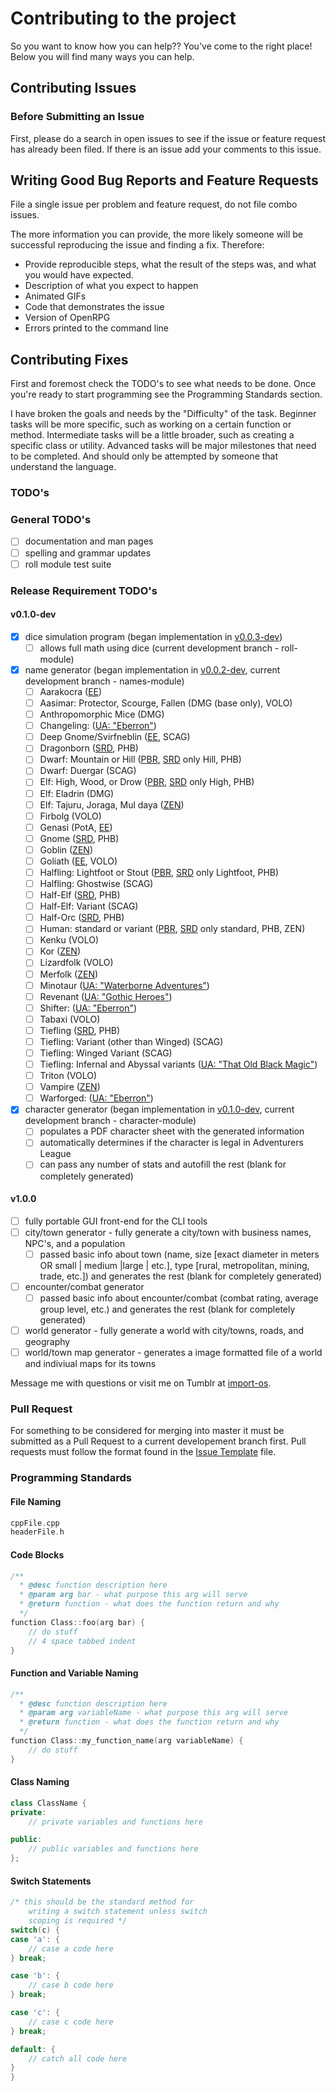 # Contributing to the project

So you want to know how you can help?? You've come to the right place!
Below you will find many ways you can help.

## Contributing Issues

### Before Submitting an Issue
First, please do a search in open issues to see if the issue or feature request has already been filed. If there is an issue add your comments to this issue.

## Writing Good Bug Reports and Feature Requests

File a single issue per problem and feature request, do not file combo issues.

The more information you can provide, the more likely someone will be successful reproducing the issue and finding a fix. Therefore:

* Provide reproducible steps, what the result of the steps was, and what you would have expected.
* Description of what you expect to happen
* Animated GIFs
* Code that demonstrates the issue
* Version of OpenRPG
* Errors printed to the command line

## Contributing Fixes
First and foremost check the TODO's to see what needs to be done.
Once you're ready to start programming see the Programming Standards section.

I have broken the goals and needs by the "Difficulty" of the task. Beginner tasks
will be more specific, such as working on a certain function or method. Intermediate tasks
will be a little broader, such as creating a specific class or utility. Advanced
tasks will be major milestones that need to be completed. And should only be attempted
by someone that understand the language.

### TODO's

### General TODO's
- [ ] documentation and man pages
- [ ] spelling and grammar updates
- [ ] roll module test suite

### Release Requirement TODO's

#### v0.1.0-dev
- [X] dice simulation program (began implementation in [v0.0.3-dev](https://github.com/incomingstick/OpenRPG/tree/v0.0.3-dev))
    - [ ] allows full math using dice (current development branch - roll-module)
- [X] name generator (began implementation in [v0.0.2-dev](https://github.com/incomingstick/OpenRPG/tree/v0.0.2-dev), current development branch - names-module)
    - [ ] Aarakocra ([EE](http://dnd.wizards.com/articles/features/elementalevil_playerscompanion))
    - [ ] Aasimar: Protector, Scourge, Fallen (DMG (base only), VOLO)
    - [ ] Anthropomorphic Mice (DMG)
    - [ ] Changeling: ([UA: "Eberron"](https://media.wizards.com/2015/downloads/dnd/UA_Eberron_v1.pdf))
    - [ ] Deep Gnome/Svirfneblin ([EE](http://dnd.wizards.com/articles/features/elementalevil_playerscompanion), SCAG)
    - [ ] Dragonborn ([SRD](https://dnd.wizards.com/articles/features/systems-reference-document-srd), PHB)
    - [ ] Dwarf: Mountain or Hill ([PBR](http://dnd.wizards.com/articles/features/basicrules), [SRD](https://dnd.wizards.com/articles/features/systems-reference-document-srd) only Hill, PHB)
    - [ ] Dwarf: Duergar (SCAG)
    - [ ] Elf: High, Wood, or Drow ([PBR](http://dnd.wizards.com/articles/features/basicrules), [SRD](https://dnd.wizards.com/articles/features/systems-reference-document-srd) only High, PHB)
    - [ ] Elf: Eladrin (DMG)
    - [ ] Elf: Tajuru, Joraga, Mul daya ([ZEN](http://media.wizards.com/2016/downloads/magic/Plane%20Shift%20Zendikar.pdf))
    - [ ] Firbolg (VOLO)
    - [ ] Genasi (PotA, [EE](http://dnd.wizards.com/articles/features/elementalevil_playerscompanion))
    - [ ] Gnome ([SRD](https://dnd.wizards.com/articles/features/systems-reference-document-srd), PHB)
    - [ ] Goblin ([ZEN](http://media.wizards.com/2016/downloads/magic/Plane%20Shift%20Zendikar.pdf))
    - [ ] Goliath ([EE](http://dnd.wizards.com/articles/features/elementalevil_playerscompanion), VOLO)
    - [ ] Halfling: Lightfoot or Stout ([PBR](http://dnd.wizards.com/articles/features/basicrules), [SRD](https://dnd.wizards.com/articles/features/systems-reference-document-srd) only Lightfoot, PHB)
    - [ ] Halfling: Ghostwise (SCAG)
    - [ ] Half-Elf ([SRD](https://dnd.wizards.com/articles/features/systems-reference-document-srd), PHB)
    - [ ] Half-Elf: Variant (SCAG)
    - [ ] Half-Orc ([SRD](https://dnd.wizards.com/articles/features/systems-reference-document-srd), PHB)
    - [ ] Human: standard or variant ([PBR](http://dnd.wizards.com/articles/features/basicrules), [SRD](https://dnd.wizards.com/articles/features/systems-reference-document-srd) only standard, PHB, ZEN)
    - [ ] Kenku (VOLO)
    - [ ] Kor ([ZEN](http://media.wizards.com/2016/downloads/magic/Plane%20Shift%20Zendikar.pdf))
    - [ ] Lizardfolk (VOLO)
    - [ ] Merfolk ([ZEN](http://media.wizards.com/2016/downloads/magic/Plane%20Shift%20Zendikar.pdf))
    - [ ] Minotaur ([UA: "Waterborne Adventures"](https://media.wizards.com/2015/downloads/dnd/UA_Waterborne_v3.pdf))
    - [ ] Revenant ([UA: "Gothic Heroes"](https://dnd.wizards.com/sites/default/files/media/upload/articles/UA%20Gothic%20Characters.pdf))
    - [ ] Shifter: ([UA: "Eberron"](https://media.wizards.com/2015/downloads/dnd/UA_Eberron_v1.pdf))
    - [ ] Tabaxi (VOLO)
    - [ ] Tiefling ([SRD](https://dnd.wizards.com/articles/features/systems-reference-document-srd), PHB)
    - [ ] Tiefling: Variant (other than Winged) (SCAG)
    - [ ] Tiefling: Winged Variant (SCAG)
    - [ ] Tiefling: Infernal and Abyssal variants ([UA: "That Old Black Magic"](https://media.wizards.com/2015/downloads/dnd/07_UA_That_Old_Black_Magic.pdf))
    - [ ] Triton (VOLO)
    - [ ] Vampire ([ZEN](http://media.wizards.com/2016/downloads/magic/Plane%20Shift%20Zendikar.pdf))
    - [ ] Warforged: ([UA: "Eberron"](https://media.wizards.com/2015/downloads/dnd/UA_Eberron_v1.pdf))
- [X] character generator (began implementation in [v0.1.0-dev](https://github.com/incomingstick/OpenRPG/tree/v0.1.0-dev), current development branch - character-module)
    - [ ] populates a PDF character sheet with the generated information
    - [ ] automatically determines if the character is legal in Adventurers League
    - [ ] can pass any number of stats and autofill the rest (blank for completely generated)

#### v1.0.0
- [ ] fully portable GUI front-end for the CLI tools
- [ ] city/town generator - fully generate a city/town with business names, NPC's, and a population
    - [ ] passed basic info about town (name, size [exact diameter in meters OR small | medium |large | etc.], type [rural, metropolitan, mining, trade, etc.]) and generates the rest (blank for completely generated)
- [ ] encounter/combat generator
    - [ ] passed basic info about encounter/combat (combat rating, average group level, etc.) and generates the rest (blank for completely generated)
- [ ] world generator - fully generate a world with city/towns, roads, and geography
- [ ] world/town map generator - generates a image formatted file of a world and indiviual maps for its towns

Message me with questions or visit me on Tumblr at [import-os](mkesec.io).

### Pull Request

For something to be considered for merging into master it must be
submitted as a Pull Request to a current developement branch first.
Pull requests must follow the format found in the [Issue Template](ISSUE_TEMPLATE.md)
file.

### Programming Standards

#### File Naming
````c++
cppFile.cpp
headerFile.h
````

#### Code Blocks
````c++
/**
  * @desc function description here
  * @param arg bar - what purpose this arg will serve
  * @return function - what does the function return and why
  */
function Class::foo(arg bar) {
    // do stuff
    // 4 space tabbed indent
}
````

#### Function and Variable Naming
````c++
/**
  * @desc function description here
  * @param arg variableName - what purpose this arg will serve
  * @return function - what does the function return and why
  */
function Class::my_function_name(arg variableName) {
    // do stuff
}
````

#### Class Naming
````c++
class ClassName {
private:
    // private variables and functions here

public:
    // public variables and functions here
};
````

#### Switch Statements
````c++
/* this should be the standard method for
    writing a switch statement unless switch
    scoping is required */
switch(c) {
case 'a': {
    // case a code here
} break;

case 'b': {
    // case b code here
} break;

case 'c': {
    // case c code here
} break;

default: {
    // catch all code here
}
}
````
